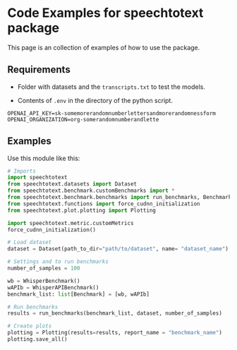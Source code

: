 # Code Examples for speechtotext package

This page is an collection of examples of how to use the package.

## Requirements


* Folder with datasets and the `transcripts.txt` to test the models.


* Contents of `.env` in the directory of the python script.

```shell
OPENAI_API_KEY=sk-somemorerandomnumberlettersandmorerandomnessform
OPENAI_ORGANIZATION=org-somerandomnumberandlette
```

## Examples

Use this module like this:

```python
# Imports
import speechtotext
from speechtotext.datasets import Dataset
from speechtotext.benchmark.customBenchmarks import *
from speechtotext.benchmark.benchmarks import run_benchmarks, Benchmark
from speechtotext.functions import force_cudnn_initialization
from speechtotext.plot.plotting import Plotting

import speechtotext.metric.customMetrics
force_cudnn_initialization()

# Load dataset
dataset = Dataset(path_to_dir="path/to/dataset", name= "dataset_name")

# Settings and to run benchmarks
number_of_samples = 100

wb = WhisperBenchmark()
wAPIb = WhisperAPIBenchmark()
benchmark_list: list[Benchmark] = [wb, wAPIb]

# Run benchmarks
results = run_benchmarks(benchmark_list, dataset, number_of_samples)

# Create plots
plotting = Plotting(results=results, report_name = "benchmark_name")
plotting.save_all()
```
